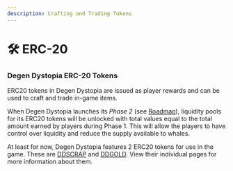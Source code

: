 ```yaml
---
description: Crafting and Trading Tokens
---
```


# 🛠 ERC-20

### Degen Dystopia ERC-20 Tokens

ERC20 tokens in Degen Dystopia are issued as player rewards and can be used to craft and trade in-game items.

When Degen Dystopia launches its _Phase 2_ (see [Roadmap](../../roadmap.md)), liquidity pools for its ERC20 tokens will be unlocked with total values equal to the total amount earned by players during Phase 1. This will allow the players to have control over liquidity and reduce the supply available to whales.

At least for now, Degen Dystopia features 2 ERC20 tokens for use in the game. These are [DDSCRAP](ddscrap.md) and [DDGOLD](ddgold.md). View their individual pages for more information about them.
